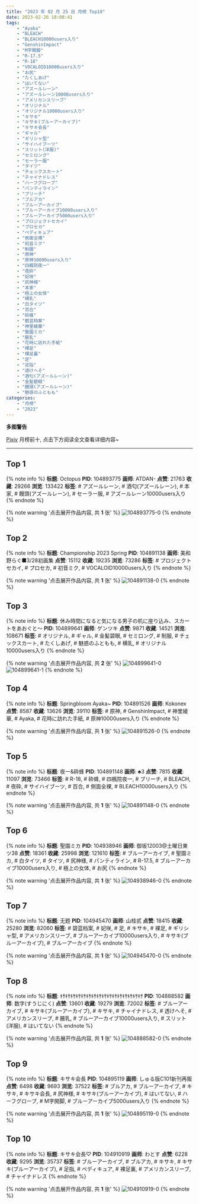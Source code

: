 ```yaml
---
title: "2023 年 02 月 25 日 月榜 Top10"
date: 2023-02-26 18:08:41
tags:
    - "Ayaka"
    - "BLEACH"
    - "BLEACH10000users入り"
    - "GenshinImpact"
    - "M字開脚"
    - "R-17.5"
    - "R-18"
    - "VOCALOID10000users入り"
    - "お尻"
    - "たくしあげ"
    - "はいてない"
    - "アズールレーン"
    - "アズールレーン10000users入り"
    - "アメリカンスリーブ"
    - "オリジナル"
    - "オリジナル10000users入り"
    - "キサキ"
    - "キサキ(ブルーアーカイブ)"
    - "キサキ会長"
    - "ギャル"
    - "ギリシャ型"
    - "サイハイブーツ"
    - "スリット(洋服)"
    - "セミロング"
    - "セーラー服"
    - "タイツ"
    - "チェックスカート"
    - "チャイナドレス"
    - "ハーフグローブ"
    - "パンティライン"
    - "ブリーチ"
    - "ブルアカ"
    - "ブルーアーカイブ"
    - "ブルーアーカイブ10000users入り"
    - "ブルーアーカイブ5000users入り"
    - "プロジェクトセカイ"
    - "プロセカ"
    - "ペディキュア"
    - "側面全裸"
    - "初音ミク"
    - "制服"
    - "原神"
    - "原神10000users入り"
    - "四楓院夜一"
    - "夜砕"
    - "妃咲"
    - "尻神様"
    - "本家"
    - "極上の女体"
    - "横乳"
    - "白タイツ"
    - "百合"
    - "砕蜂"
    - "碧蓝档案"
    - "神里綾華"
    - "聖園ミカ"
    - "腋乳"
    - "花時に訪れた手紙"
    - "裸足"
    - "裸足裏"
    - "足"
    - "足指"
    - "透けへそ"
    - "酒匂(アズールレーン)"
    - "金髪碧眼"
    - "饅頭(アズールレーン)"
    - "魅惑のふともも"
categories:
    - "月榜"
    - "2023"
---
```


<i class="fa fa-triangle-exclamation"></i>**多图警告**<i class="fa fa-triangle-exclamation"></i>

[Pixiv](https://www.pixiv.net/) 月榜前十, 点击下方阅读全文查看详细内容~

<!-- more -->

---

## Top 1

{% note info %}
**标题**: Octopus
**PID**: 104893775 **画师**: ATDAN-
**点赞**: 21763 **收藏**: 29266 **浏览**: 133422
**标签**: # アズールレーン, # 酒匂(アズールレーン), # 本家, # 饅頭(アズールレーン), # セーラー服, # アズールレーン10000users入り
{% endnote %}

{% note warning '点击展开作品内容, 共 **1** 张' %}
![104893775-0](https://i.pixiv.re/img-original/img/2023/01/29/01/34/33/104893775_p0.jpg)
{% endnote %}

## Top 2

{% note info %}
**标题**: Championship 2023 Spring
**PID**: 104891138 **画师**: 美和野らぐ■3/28初画集
**点赞**: 15112 **收藏**: 19235 **浏览**: 73286
**标签**: # プロジェクトセカイ, # プロセカ, # 初音ミク, # VOCALOID10000users入り
{% endnote %}

{% note warning '点击展开作品内容, 共 **1** 张' %}
![104891138-0](https://i.pixiv.re/img-original/img/2023/01/29/00/00/21/104891138_p0.png)
{% endnote %}

## Top 3

{% note info %}
**标题**: 休み時間になると気になる男子の机に座り込み、スカートをあおぐと～
**PID**: 104899641 **画师**: ゲンツキ
**点赞**: 9871 **收藏**: 14521 **浏览**: 108671
**标签**: # オリジナル, # ギャル, # 金髪碧眼, # セミロング, # 制服, # チェックスカート, # たくしあげ, # 魅惑のふともも, # 横乳, # オリジナル10000users入り
{% endnote %}

{% note warning '点击展开作品内容, 共 **2** 张' %}
![104899641-0](https://i.pixiv.re/img-original/img/2023/01/29/09/00/04/104899641_p0.jpg)
![104899641-1](https://i.pixiv.re/img-original/img/2023/01/29/09/00/04/104899641_p1.jpg)
{% endnote %}

## Top 4

{% note info %}
**标题**: Springbloom Ayaka~
**PID**: 104891526 **画师**: Kokonex
**点赞**: 8587 **收藏**: 13626 **浏览**: 39110
**标签**: # 原神, # GenshinImpact, # 神里綾華, # Ayaka, # 花時に訪れた手紙, # 原神10000users入り
{% endnote %}

{% note warning '点击展开作品内容, 共 **1** 张' %}
![104891526-0](https://i.pixiv.re/img-original/img/2023/01/29/00/03/59/104891526_p0.png)
{% endnote %}

## Top 5

{% note info %}
**标题**: 夜一&砕蜂
**PID**: 104891148 **画师**: ♣3
**点赞**: 7815 **收藏**: 11097 **浏览**: 73466
**标签**: # R-18, # 砕蜂, # 四楓院夜一, # ブリーチ, # BLEACH, # 夜砕, # サイハイブーツ, # 百合, # 側面全裸, # BLEACH10000users入り
{% endnote %}

{% note warning '点击展开作品内容, 共 **1** 张' %}
![104891148-0](https://i.pixiv.re/img-original/img/2023/01/29/00/00/23/104891148_p0.jpg)
{% endnote %}

## Top 6

{% note info %}
**标题**: 聖園ミカ
**PID**: 104938946 **画师**: 御坂12003@土曜日東ツ38
**点赞**: 18361 **收藏**: 25998 **浏览**: 121610
**标签**: # ブルーアーカイブ, # 聖園ミカ, # 白タイツ, # タイツ, # 尻神様, # パンティライン, # R-17.5, # ブルーアーカイブ10000users入り, # 極上の女体, # お尻
{% endnote %}

{% note warning '点击展开作品内容, 共 **1** 张' %}
![104938946-0](https://i.pixiv.re/img-original/img/2023/01/30/17/47/48/104938946_p0.jpg)
{% endnote %}

## Top 7

{% note info %}
**标题**: 无题
**PID**: 104945470 **画师**: 山桂贰
**点赞**: 18415 **收藏**: 25280 **浏览**: 82060
**标签**: # 碧蓝档案, # 妃咲, # 足, # キサキ, # 裸足, # ギリシャ型, # アメリカンスリーブ, # ブルーアーカイブ10000users入り, # キサキ(ブルーアーカイブ), # ブルーアーカイブ
{% endnote %}

{% note warning '点击展开作品内容, 共 **1** 张' %}
![104945470-0](https://i.pixiv.re/img-original/img/2023/01/30/21/48/13/104945470_p0.jpg)
{% endnote %}

## Top 8

{% note info %}
**标题**: ｷｻｷｻｷｻｷｻｷｻｷｻｷｻｷｻｷｻｷｻｷｻｷｻｷｻｷｻｷｻｷｻ
**PID**: 104888582 **画师**: 数字(すうじにく)
**点赞**: 13601 **收藏**: 19279 **浏览**: 72002
**标签**: # ブルーアーカイブ, # キサキ(ブルーアーカイブ), # キサキ, # チャイナドレス, # 透けへそ, # アメリカンスリーブ, # 腋乳, # ブルーアーカイブ10000users入り, # スリット(洋服), # はいてない
{% endnote %}

{% note warning '点击展开作品内容, 共 **1** 张' %}
![104888582-0](https://i.pixiv.re/img-original/img/2023/01/28/22/45/44/104888582_p0.png)
{% endnote %}

## Top 9

{% note info %}
**标题**: キサキ会長
**PID**: 104895119 **画师**: しゅる版C101新刊再販
**点赞**: 6498 **收藏**: 9693 **浏览**: 37522
**标签**: # ブルアカ, # ブルーアーカイブ, # キサキ, # キサキ会長, # 尻神様, # キサキ(ブルーアーカイブ), # はいてない, # ハーフグローブ, # M字開脚, # ブルーアーカイブ5000users入り
{% endnote %}

{% note warning '点击展开作品内容, 共 **1** 张' %}
![104895119-0](https://i.pixiv.re/img-original/img/2023/01/29/02/25/15/104895119_p0.jpg)
{% endnote %}

## Top 10

{% note info %}
**标题**: キサキ会長♡
**PID**: 104910919 **画师**: わとす
**点赞**: 6228 **收藏**: 9295 **浏览**: 35737
**标签**: # ブルーアーカイブ, # ブルアカ, # キサキ, # キサキ(ブルーアーカイブ), # 足指, # ペディキュア, # 裸足裏, # アメリカンスリーブ, # チャイナドレス
{% endnote %}

{% note warning '点击展开作品内容, 共 **1** 张' %}
![104910919-0](https://i.pixiv.re/img-original/img/2023/01/29/18/04/39/104910919_p0.jpg)
{% endnote %}
